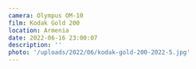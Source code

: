 ```yaml
---
camera: Olympus OM-10
film: Kodak Gold 200
location: Armenia
date: 2022-06-16 23:00:07
description: ''
photo: '/uploads/2022/06/kodak-gold-200-2022-5.jpg'
---
```

